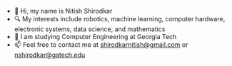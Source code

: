 - 👋 Hi, my name is Nitish Shirodkar
- 🔍 My interests include robotics, machine learning, computer hardware, electronic systems, data science, and mathematics
- 🏫 I am studying Computer Engineering at Georgia Tech
- 📫 Feel free to contact me at shirodkarnitish@gmail.com or nshirodkar@gatech.edu

<!--
**redfrog0479/redfrog0479** is a ✨ _special_ ✨ repository because its `README.md` (this file) appears on your GitHub profile.

Here are some ideas to get you started:

- 🔭 I’m currently working on ...
- 🌱 I’m currently learning ...
- 👯 I’m looking to collaborate on ...
- 🤔 I’m looking for help with ...
- 💬 Ask me about ...
- 📫 How to reach me: ...
- 😄 Pronouns: ...
- ⚡ Fun fact: ...
-->
